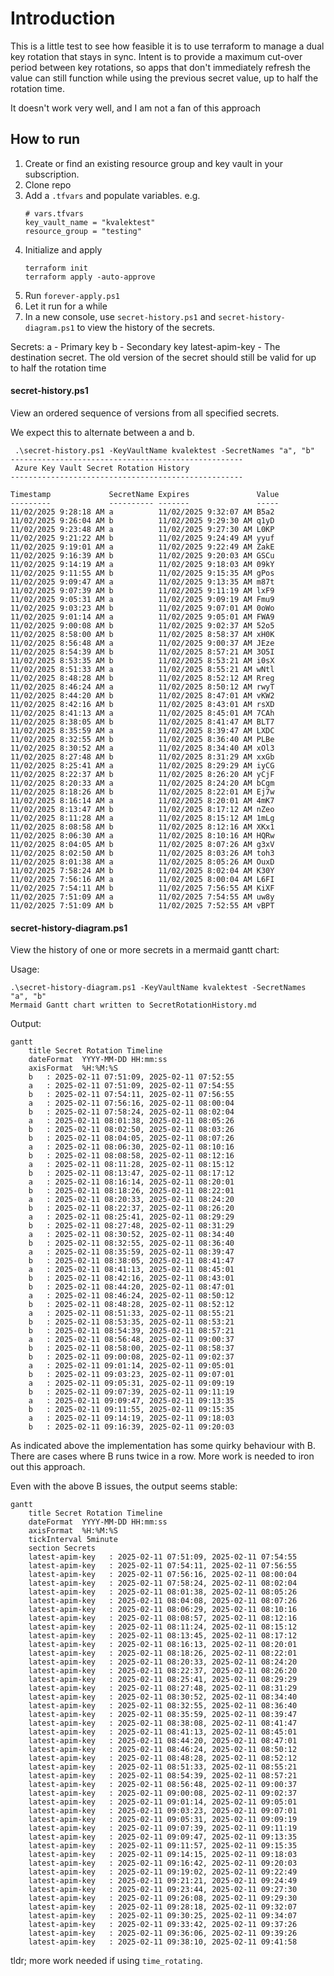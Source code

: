 # Introduction

This is a little test to see how feasible it is to use terraform to manage a dual key rotation that stays in sync.
Intent is to provide a maximum cut-over period between key rotations, so apps that don't immediately refresh the value
can still function while using the previous secret value, up to half the rotation time.

It doesn't work very well, and I am not a fan of this approach

## How to run

1. Create or find an existing resource group and key vault in your subscription.
2. Clone repo
3. Add a `.tfvars` and populate variables. e.g.
    ```
    # vars.tfvars
    key_vault_name = "kvalektest"
    resource_group = "testing"
    ```
4. Initialize and apply
   ```
   terraform init
   terraform apply -auto-approve
   ```
5. Run `forever-apply.ps1`
6. Let it run for a while
7. In a new console, use `secret-history.ps1` and `secret-history-diagram.ps1` to view the history of the secrets.


Secrets:
a - Primary key
b - Secondary key
latest-apim-key - The destination secret. The old version of the secret should still be valid for up to half the rotation time

#### secret-history.ps1

View an ordered sequence of versions from all specified secrets.

We expect this to alternate between a and b.

```
 .\secret-history.ps1 -KeyVaultName kvalektest -SecretNames "a", "b"
----------------------------------------------------
 Azure Key Vault Secret Rotation History
----------------------------------------------------

Timestamp             SecretName Expires               Value
---------             ---------- -------               -----
11/02/2025 9:28:18 AM a          11/02/2025 9:32:07 AM B5a2
11/02/2025 9:26:04 AM b          11/02/2025 9:29:30 AM q1yD
11/02/2025 9:23:48 AM a          11/02/2025 9:27:30 AM L0KP
11/02/2025 9:21:22 AM b          11/02/2025 9:24:49 AM yyuf
11/02/2025 9:19:01 AM a          11/02/2025 9:22:49 AM ZakE
11/02/2025 9:16:39 AM b          11/02/2025 9:20:03 AM GSCu
11/02/2025 9:14:19 AM a          11/02/2025 9:18:03 AM 09kY
11/02/2025 9:11:55 AM b          11/02/2025 9:15:35 AM gPos
11/02/2025 9:09:47 AM a          11/02/2025 9:13:35 AM m87t
11/02/2025 9:07:39 AM b          11/02/2025 9:11:19 AM lxF9
11/02/2025 9:05:31 AM a          11/02/2025 9:09:19 AM Fmu9
11/02/2025 9:03:23 AM b          11/02/2025 9:07:01 AM 0oWo
11/02/2025 9:01:14 AM a          11/02/2025 9:05:01 AM FWA9
11/02/2025 9:00:08 AM b          11/02/2025 9:02:37 AM 52o5
11/02/2025 8:58:00 AM b          11/02/2025 8:58:37 AM xH0K
11/02/2025 8:56:48 AM a          11/02/2025 9:00:37 AM JEze
11/02/2025 8:54:39 AM b          11/02/2025 8:57:21 AM 3O5I
11/02/2025 8:53:35 AM b          11/02/2025 8:53:21 AM i0sX
11/02/2025 8:51:33 AM a          11/02/2025 8:55:21 AM wNtl
11/02/2025 8:48:28 AM b          11/02/2025 8:52:12 AM Rreg
11/02/2025 8:46:24 AM a          11/02/2025 8:50:12 AM rwyT
11/02/2025 8:44:20 AM b          11/02/2025 8:47:01 AM vKW2
11/02/2025 8:42:16 AM b          11/02/2025 8:43:01 AM rsXD
11/02/2025 8:41:13 AM a          11/02/2025 8:45:01 AM 7CAh
11/02/2025 8:38:05 AM b          11/02/2025 8:41:47 AM BLT7
11/02/2025 8:35:59 AM a          11/02/2025 8:39:47 AM LXDC
11/02/2025 8:32:55 AM b          11/02/2025 8:36:40 AM PLBe
11/02/2025 8:30:52 AM a          11/02/2025 8:34:40 AM xOl3
11/02/2025 8:27:48 AM b          11/02/2025 8:31:29 AM xxGb
11/02/2025 8:25:41 AM a          11/02/2025 8:29:29 AM iyCG
11/02/2025 8:22:37 AM b          11/02/2025 8:26:20 AM yCjF
11/02/2025 8:20:33 AM a          11/02/2025 8:24:20 AM bCgm
11/02/2025 8:18:26 AM b          11/02/2025 8:22:01 AM Ej7w
11/02/2025 8:16:14 AM a          11/02/2025 8:20:01 AM 4mK7
11/02/2025 8:13:47 AM b          11/02/2025 8:17:12 AM nZeo
11/02/2025 8:11:28 AM a          11/02/2025 8:15:12 AM 1mLg
11/02/2025 8:08:58 AM b          11/02/2025 8:12:16 AM XKx1
11/02/2025 8:06:30 AM a          11/02/2025 8:10:16 AM HQRw
11/02/2025 8:04:05 AM b          11/02/2025 8:07:26 AM g3xV
11/02/2025 8:02:50 AM b          11/02/2025 8:03:26 AM toh3
11/02/2025 8:01:38 AM a          11/02/2025 8:05:26 AM OuxD
11/02/2025 7:58:24 AM b          11/02/2025 8:02:04 AM K30Y
11/02/2025 7:56:16 AM a          11/02/2025 8:00:04 AM L6FI
11/02/2025 7:54:11 AM b          11/02/2025 7:56:55 AM KiXF
11/02/2025 7:51:09 AM a          11/02/2025 7:54:55 AM uw8y
11/02/2025 7:51:09 AM b          11/02/2025 7:52:55 AM vBPT
```

#### secret-history-diagram.ps1

View the history of one or more secrets in a mermaid gantt chart:

Usage:
```
.\secret-history-diagram.ps1 -KeyVaultName kvalektest -SecretNames "a", "b"
Mermaid Gantt chart written to SecretRotationHistory.md
```

Output:
```mermaid
gantt
    title Secret Rotation Timeline
    dateFormat  YYYY-MM-DD HH:mm:ss
    axisFormat  %H:%M:%S
    b   : 2025-02-11 07:51:09, 2025-02-11 07:52:55
    a   : 2025-02-11 07:51:09, 2025-02-11 07:54:55
    b   : 2025-02-11 07:54:11, 2025-02-11 07:56:55
    a   : 2025-02-11 07:56:16, 2025-02-11 08:00:04
    b   : 2025-02-11 07:58:24, 2025-02-11 08:02:04
    a   : 2025-02-11 08:01:38, 2025-02-11 08:05:26
    b   : 2025-02-11 08:02:50, 2025-02-11 08:03:26
    b   : 2025-02-11 08:04:05, 2025-02-11 08:07:26
    a   : 2025-02-11 08:06:30, 2025-02-11 08:10:16
    b   : 2025-02-11 08:08:58, 2025-02-11 08:12:16
    a   : 2025-02-11 08:11:28, 2025-02-11 08:15:12
    b   : 2025-02-11 08:13:47, 2025-02-11 08:17:12
    a   : 2025-02-11 08:16:14, 2025-02-11 08:20:01
    b   : 2025-02-11 08:18:26, 2025-02-11 08:22:01
    a   : 2025-02-11 08:20:33, 2025-02-11 08:24:20
    b   : 2025-02-11 08:22:37, 2025-02-11 08:26:20
    a   : 2025-02-11 08:25:41, 2025-02-11 08:29:29
    b   : 2025-02-11 08:27:48, 2025-02-11 08:31:29
    a   : 2025-02-11 08:30:52, 2025-02-11 08:34:40
    b   : 2025-02-11 08:32:55, 2025-02-11 08:36:40
    a   : 2025-02-11 08:35:59, 2025-02-11 08:39:47
    b   : 2025-02-11 08:38:05, 2025-02-11 08:41:47
    a   : 2025-02-11 08:41:13, 2025-02-11 08:45:01
    b   : 2025-02-11 08:42:16, 2025-02-11 08:43:01
    b   : 2025-02-11 08:44:20, 2025-02-11 08:47:01
    a   : 2025-02-11 08:46:24, 2025-02-11 08:50:12
    b   : 2025-02-11 08:48:28, 2025-02-11 08:52:12
    a   : 2025-02-11 08:51:33, 2025-02-11 08:55:21
    b   : 2025-02-11 08:53:35, 2025-02-11 08:53:21
    b   : 2025-02-11 08:54:39, 2025-02-11 08:57:21
    a   : 2025-02-11 08:56:48, 2025-02-11 09:00:37
    b   : 2025-02-11 08:58:00, 2025-02-11 08:58:37
    b   : 2025-02-11 09:00:08, 2025-02-11 09:02:37
    a   : 2025-02-11 09:01:14, 2025-02-11 09:05:01
    b   : 2025-02-11 09:03:23, 2025-02-11 09:07:01
    a   : 2025-02-11 09:05:31, 2025-02-11 09:09:19
    b   : 2025-02-11 09:07:39, 2025-02-11 09:11:19
    a   : 2025-02-11 09:09:47, 2025-02-11 09:13:35
    b   : 2025-02-11 09:11:55, 2025-02-11 09:15:35
    a   : 2025-02-11 09:14:19, 2025-02-11 09:18:03
    b   : 2025-02-11 09:16:39, 2025-02-11 09:20:03
```

As indicated above the implementation has some quirky behaviour with B. There are cases where B runs twice in a row. More work is needed to iron out this approach.

Even with the above B issues, the output seems stable:

```mermaid
gantt
    title Secret Rotation Timeline
    dateFormat  YYYY-MM-DD HH:mm:ss
    axisFormat  %H:%M:%S  
    tickInterval 5minute
    section Secrets
    latest-apim-key   : 2025-02-11 07:51:09, 2025-02-11 07:54:55
    latest-apim-key   : 2025-02-11 07:54:11, 2025-02-11 07:56:55
    latest-apim-key   : 2025-02-11 07:56:16, 2025-02-11 08:00:04
    latest-apim-key   : 2025-02-11 07:58:24, 2025-02-11 08:02:04
    latest-apim-key   : 2025-02-11 08:01:38, 2025-02-11 08:05:26
    latest-apim-key   : 2025-02-11 08:04:08, 2025-02-11 08:07:26
    latest-apim-key   : 2025-02-11 08:06:29, 2025-02-11 08:10:16
    latest-apim-key   : 2025-02-11 08:08:57, 2025-02-11 08:12:16
    latest-apim-key   : 2025-02-11 08:11:24, 2025-02-11 08:15:12
    latest-apim-key   : 2025-02-11 08:13:45, 2025-02-11 08:17:12
    latest-apim-key   : 2025-02-11 08:16:13, 2025-02-11 08:20:01
    latest-apim-key   : 2025-02-11 08:18:26, 2025-02-11 08:22:01
    latest-apim-key   : 2025-02-11 08:20:33, 2025-02-11 08:24:20
    latest-apim-key   : 2025-02-11 08:22:37, 2025-02-11 08:26:20
    latest-apim-key   : 2025-02-11 08:25:41, 2025-02-11 08:29:29
    latest-apim-key   : 2025-02-11 08:27:48, 2025-02-11 08:31:29
    latest-apim-key   : 2025-02-11 08:30:52, 2025-02-11 08:34:40
    latest-apim-key   : 2025-02-11 08:32:55, 2025-02-11 08:36:40
    latest-apim-key   : 2025-02-11 08:35:59, 2025-02-11 08:39:47
    latest-apim-key   : 2025-02-11 08:38:08, 2025-02-11 08:41:47
    latest-apim-key   : 2025-02-11 08:41:13, 2025-02-11 08:45:01
    latest-apim-key   : 2025-02-11 08:44:20, 2025-02-11 08:47:01
    latest-apim-key   : 2025-02-11 08:46:24, 2025-02-11 08:50:12
    latest-apim-key   : 2025-02-11 08:48:28, 2025-02-11 08:52:12
    latest-apim-key   : 2025-02-11 08:51:33, 2025-02-11 08:55:21
    latest-apim-key   : 2025-02-11 08:54:39, 2025-02-11 08:57:21
    latest-apim-key   : 2025-02-11 08:56:48, 2025-02-11 09:00:37
    latest-apim-key   : 2025-02-11 09:00:08, 2025-02-11 09:02:37
    latest-apim-key   : 2025-02-11 09:01:14, 2025-02-11 09:05:01
    latest-apim-key   : 2025-02-11 09:03:23, 2025-02-11 09:07:01
    latest-apim-key   : 2025-02-11 09:05:31, 2025-02-11 09:09:19
    latest-apim-key   : 2025-02-11 09:07:39, 2025-02-11 09:11:19
    latest-apim-key   : 2025-02-11 09:09:47, 2025-02-11 09:13:35
    latest-apim-key   : 2025-02-11 09:11:57, 2025-02-11 09:15:35
    latest-apim-key   : 2025-02-11 09:14:15, 2025-02-11 09:18:03
    latest-apim-key   : 2025-02-11 09:16:42, 2025-02-11 09:20:03
    latest-apim-key   : 2025-02-11 09:19:02, 2025-02-11 09:22:49
    latest-apim-key   : 2025-02-11 09:21:21, 2025-02-11 09:24:49
    latest-apim-key   : 2025-02-11 09:23:44, 2025-02-11 09:27:30
    latest-apim-key   : 2025-02-11 09:26:08, 2025-02-11 09:29:30
    latest-apim-key   : 2025-02-11 09:28:18, 2025-02-11 09:32:07
    latest-apim-key   : 2025-02-11 09:30:25, 2025-02-11 09:34:07
    latest-apim-key   : 2025-02-11 09:33:42, 2025-02-11 09:37:26
    latest-apim-key   : 2025-02-11 09:36:06, 2025-02-11 09:39:26
    latest-apim-key   : 2025-02-11 09:38:10, 2025-02-11 09:41:58
```

tldr; more work needed if using `time_rotating`.
